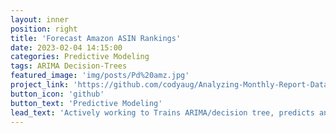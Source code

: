 ```yaml
---
layout: inner
position: right
title: 'Forecast Amazon ASIN Rankings'
date: 2023-02-04 14:15:00
categories: Predictive Modeling
tags: ARIMA Decision-Trees
featured_image: 'img/posts/Pd%20amz.jpg'
project_link: 'https://github.com/codyaug/Analyzing-Monthly-Report-Data-from-Amazon-Seller-Central'
button_icon: 'github'
button_text: 'Predictive Modeling'
lead_text: 'Actively working to Trains ARIMA/decision tree, predicts and plots future trends/rankings'
---
```

